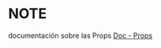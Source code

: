 # NOTE

 documentación sobre las Props
 [Doc - Props](https://es.reactjs.org/blog/2017/04/07/react-v15.5.0.html#migrating-from-reactproptypes)
